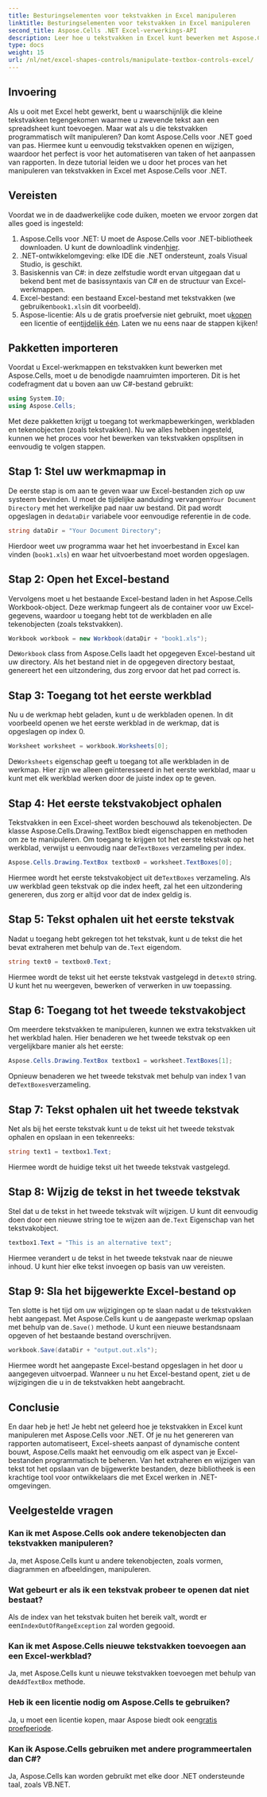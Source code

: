 ```yaml
---
title: Besturingselementen voor tekstvakken in Excel manipuleren
linktitle: Besturingselementen voor tekstvakken in Excel manipuleren
second_title: Aspose.Cells .NET Excel-verwerkings-API
description: Leer hoe u tekstvakken in Excel kunt bewerken met Aspose.Cells voor .NET met deze eenvoudig te volgen, stapsgewijze zelfstudie.
type: docs
weight: 15
url: /nl/net/excel-shapes-controls/manipulate-textbox-controls-excel/
---
```

## Invoering
Als u ooit met Excel hebt gewerkt, bent u waarschijnlijk die kleine tekstvakken tegengekomen waarmee u zwevende tekst aan een spreadsheet kunt toevoegen. Maar wat als u die tekstvakken programmatisch wilt manipuleren? Dan komt Aspose.Cells voor .NET goed van pas. Hiermee kunt u eenvoudig tekstvakken openen en wijzigen, waardoor het perfect is voor het automatiseren van taken of het aanpassen van rapporten. In deze tutorial leiden we u door het proces van het manipuleren van tekstvakken in Excel met Aspose.Cells voor .NET.
## Vereisten
Voordat we in de daadwerkelijke code duiken, moeten we ervoor zorgen dat alles goed is ingesteld:
1.  Aspose.Cells voor .NET: U moet de Aspose.Cells voor .NET-bibliotheek downloaden. U kunt de downloadlink vinden[hier](https://releases.aspose.com/cells/net/).
2. .NET-ontwikkelomgeving: elke IDE die .NET ondersteunt, zoals Visual Studio, is geschikt.
3. Basiskennis van C#: in deze zelfstudie wordt ervan uitgegaan dat u bekend bent met de basissyntaxis van C# en de structuur van Excel-werkmappen.
4.  Excel-bestand: een bestaand Excel-bestand met tekstvakken (we gebruiken`book1.xls`in dit voorbeeld).
5.  Aspose-licentie: Als u de gratis proefversie niet gebruikt, moet u[kopen](https://purchase.aspose.com/buy) een licentie of een[tijdelijk één](https://purchase.aspose.com/temporary-license/).
Laten we nu eens naar de stappen kijken!
## Pakketten importeren
Voordat u Excel-werkmappen en tekstvakken kunt bewerken met Aspose.Cells, moet u de benodigde naamruimten importeren. Dit is het codefragment dat u boven aan uw C#-bestand gebruikt:
```csharp
using System.IO;
using Aspose.Cells;
```
Met deze pakketten krijgt u toegang tot werkmapbewerkingen, werkbladen en tekenobjecten (zoals tekstvakken).
Nu we alles hebben ingesteld, kunnen we het proces voor het bewerken van tekstvakken opsplitsen in eenvoudig te volgen stappen.
## Stap 1: Stel uw werkmapmap in
 De eerste stap is om aan te geven waar uw Excel-bestanden zich op uw systeem bevinden. U moet de tijdelijke aanduiding vervangen`Your Document Directory` met het werkelijke pad naar uw bestand. Dit pad wordt opgeslagen in de`dataDir` variabele voor eenvoudige referentie in de code.
```csharp
string dataDir = "Your Document Directory";
```
Hierdoor weet uw programma waar het het invoerbestand in Excel kan vinden (`book1.xls`) en waar het uitvoerbestand moet worden opgeslagen.
## Stap 2: Open het Excel-bestand
Vervolgens moet u het bestaande Excel-bestand laden in het Aspose.Cells Workbook-object. Deze werkmap fungeert als de container voor uw Excel-gegevens, waardoor u toegang hebt tot de werkbladen en alle tekenobjecten (zoals tekstvakken).
```csharp
Workbook workbook = new Workbook(dataDir + "book1.xls");
```
 De`Workbook` class from Aspose.Cells laadt het opgegeven Excel-bestand uit uw directory. Als het bestand niet in de opgegeven directory bestaat, genereert het een uitzondering, dus zorg ervoor dat het pad correct is.
## Stap 3: Toegang tot het eerste werkblad
Nu u de werkmap hebt geladen, kunt u de werkbladen openen. In dit voorbeeld openen we het eerste werkblad in de werkmap, dat is opgeslagen op index 0.
```csharp
Worksheet worksheet = workbook.Worksheets[0];
```
 De`Worksheets` eigenschap geeft u toegang tot alle werkbladen in de werkmap. Hier zijn we alleen geïnteresseerd in het eerste werkblad, maar u kunt met elk werkblad werken door de juiste index op te geven.
## Stap 4: Het eerste tekstvakobject ophalen
Tekstvakken in een Excel-sheet worden beschouwd als tekenobjecten. De klasse Aspose.Cells.Drawing.TextBox biedt eigenschappen en methoden om ze te manipuleren. Om toegang te krijgen tot het eerste tekstvak op het werkblad, verwijst u eenvoudig naar de`TextBoxes` verzameling per index.
```csharp
Aspose.Cells.Drawing.TextBox textbox0 = worksheet.TextBoxes[0];
```
 Hiermee wordt het eerste tekstvakobject uit de`TextBoxes` verzameling. Als uw werkblad geen tekstvak op die index heeft, zal het een uitzondering genereren, dus zorg er altijd voor dat de index geldig is.
## Stap 5: Tekst ophalen uit het eerste tekstvak
 Nadat u toegang hebt gekregen tot het tekstvak, kunt u de tekst die het bevat extraheren met behulp van de`.Text` eigendom.
```csharp
string text0 = textbox0.Text;
```
 Hiermee wordt de tekst uit het eerste tekstvak vastgelegd in de`text0` string. U kunt het nu weergeven, bewerken of verwerken in uw toepassing.
## Stap 6: Toegang tot het tweede tekstvakobject
Om meerdere tekstvakken te manipuleren, kunnen we extra tekstvakken uit het werkblad halen. Hier benaderen we het tweede tekstvak op een vergelijkbare manier als het eerste:
```csharp
Aspose.Cells.Drawing.TextBox textbox1 = worksheet.TextBoxes[1];
```
Opnieuw benaderen we het tweede tekstvak met behulp van index 1 van de`TextBoxes`verzameling.
## Stap 7: Tekst ophalen uit het tweede tekstvak
Net als bij het eerste tekstvak kunt u de tekst uit het tweede tekstvak ophalen en opslaan in een tekenreeks:
```csharp
string text1 = textbox1.Text;
```
Hiermee wordt de huidige tekst uit het tweede tekstvak vastgelegd.
## Stap 8: Wijzig de tekst in het tweede tekstvak
 Stel dat u de tekst in het tweede tekstvak wilt wijzigen. U kunt dit eenvoudig doen door een nieuwe string toe te wijzen aan de`.Text` Eigenschap van het tekstvakobject.
```csharp
textbox1.Text = "This is an alternative text";
```
Hiermee verandert u de tekst in het tweede tekstvak naar de nieuwe inhoud. U kunt hier elke tekst invoegen op basis van uw vereisten.
## Stap 9: Sla het bijgewerkte Excel-bestand op
 Ten slotte is het tijd om uw wijzigingen op te slaan nadat u de tekstvakken hebt aangepast. Met Aspose.Cells kunt u de aangepaste werkmap opslaan met behulp van de`.Save()` methode. U kunt een nieuwe bestandsnaam opgeven of het bestaande bestand overschrijven.
```csharp
workbook.Save(dataDir + "output.out.xls");
```
Hiermee wordt het aangepaste Excel-bestand opgeslagen in het door u aangegeven uitvoerpad. Wanneer u nu het Excel-bestand opent, ziet u de wijzigingen die u in de tekstvakken hebt aangebracht.
## Conclusie
En daar heb je het! Je hebt net geleerd hoe je tekstvakken in Excel kunt manipuleren met Aspose.Cells voor .NET. Of je nu het genereren van rapporten automatiseert, Excel-sheets aanpast of dynamische content bouwt, Aspose.Cells maakt het eenvoudig om elk aspect van je Excel-bestanden programmatisch te beheren. Van het extraheren en wijzigen van tekst tot het opslaan van de bijgewerkte bestanden, deze bibliotheek is een krachtige tool voor ontwikkelaars die met Excel werken in .NET-omgevingen.
## Veelgestelde vragen
### Kan ik met Aspose.Cells ook andere tekenobjecten dan tekstvakken manipuleren?
Ja, met Aspose.Cells kunt u andere tekenobjecten, zoals vormen, diagrammen en afbeeldingen, manipuleren.
### Wat gebeurt er als ik een tekstvak probeer te openen dat niet bestaat?
 Als de index van het tekstvak buiten het bereik valt, wordt er een`IndexOutOfRangeException` zal worden gegooid.
### Kan ik met Aspose.Cells nieuwe tekstvakken toevoegen aan een Excel-werkblad?
 Ja, met Aspose.Cells kunt u nieuwe tekstvakken toevoegen met behulp van de`AddTextBox` methode.
### Heb ik een licentie nodig om Aspose.Cells te gebruiken?
 Ja, u moet een licentie kopen, maar Aspose biedt ook een[gratis proefperiode](https://releases.aspose.com/).
### Kan ik Aspose.Cells gebruiken met andere programmeertalen dan C#?
Ja, Aspose.Cells kan worden gebruikt met elke door .NET ondersteunde taal, zoals VB.NET.